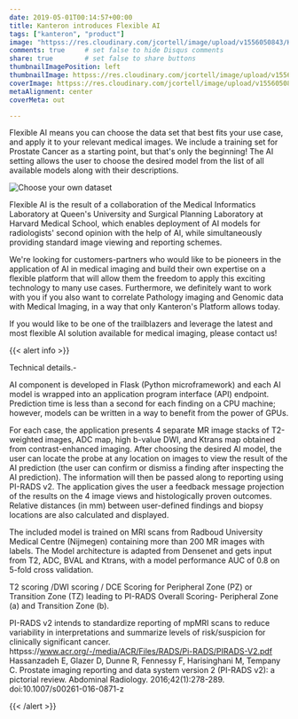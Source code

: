 ```yaml
---
date: 2019-05-01T00:14:57+00:00
title: Kanteron introduces Flexible AI
tags: ["kanteron", "product"]
image: "httpss://res.cloudinary.com/jcortell/image/upload/v1556050843/Kanteron/AIcalculation.png"
comments: true     # set false to hide Disqus comments
share: true        # set false to share buttons
thumbnailImagePosition: left
thumbnailImage: httpss://res.cloudinary.com/jcortell/image/upload/v1556050843/Kanteron/AIcalculation.png
coverImage: httpss://res.cloudinary.com/jcortell/image/upload/v1556050843/Kanteron/AIcalculation.png
metaAlignment: center
coverMeta: out

---
```


Flexible AI means you can choose the data set that best fits your use case, and apply it to your relevant medical images. We include a training set for Prostate Cancer as a starting point, but that's only the beginning!
The AI setting allows the user to choose the desired model from the list of all available models along with their descriptions.

<!--more-->

![Choose your own dataset](httpss://res.cloudinary.com/jcortell/image/upload/v1556050843/Kanteron/AIdataset.png)

Flexible AI is the result of a collaboration of the Medical Informatics Laboratory at Queen's University and Surgical Planning Laboratory at Harvard Medical School, which enables deployment of AI models for radiologists' second opinion with the help of AI, while simultaneously providing standard image viewing and reporting schemes.

We're looking for customers-partners who would like to be pioneers in the application of AI in medical imaging and build their own expertise on a flexible platform that will allow them the freedom to apply this exciting technology to many use cases. Furthermore, we definitely want to work with you if you also want to correlate Pathology imaging and Genomic data with Medical Imaging, in a way that only Kanteron's Platform allows today.

If you would like to be one of the trailblazers and leverage the latest and most flexible AI solution available for medical imaging, please contact us!

{{< alert info >}}

Technical details.-

AI component is developed in Flask (Python microframework) and each AI model is wrapped into an application program interface (API) endpoint. Prediction time is less than a second for each finding on a CPU machine; however, models can be written in a way to benefit from the power of GPUs.

For each case, the application presents 4 separate MR image stacks of T2-weighted images, ADC map, high b-value DWI, and Ktrans map obtained from contrast-enhanced imaging. After choosing the desired AI model, the user can locate the probe at any location on images to view the result of the AI prediction (the user can confirm or dismiss a finding after inspecting the AI prediction). The information will then be passed along to reporting using PI-RADS v2. The application gives the user a feedback message projection of the results on the 4 image views and histologically proven outcomes. Relative distances (in mm) between user-defined findings and biopsy locations are also calculated and displayed.

The included model is trained on MRI scans from Radboud University Medical Centre (Nijmegen) containing more than 200 MR images with labels. The	Model architecture is adapted from Densenet and gets input from T2, ADC, BVAL and Ktrans, with a model performance	AUC of 0.8 on 5-fold cross validation.

T2 scoring /DWI scoring / DCE Scoring for Peripheral Zone (PZ) or Transition Zone (TZ) leading to PI-RADS Overall Scoring- Peripheral Zone (a) and Transition Zone (b).

PI-RADS v2 intends to standardize reporting of mpMRI scans to reduce variability in interpretations and summarize levels of risk/suspicion for clinically significant cancer.
httpss://www.acr.org/-/media/ACR/Files/RADS/Pi-RADS/PIRADS-V2.pdf
Hassanzadeh E, Glazer D, Dunne R, Fennessy F, Harisinghani M, Tempany C. Prostate imaging reporting and data system version 2 (PI-RADS v2): a pictorial review.  Abdominal Radiology. 2016;42(1):278-289. doi:10.1007/s00261-016-0871-z

{{< /alert >}}
